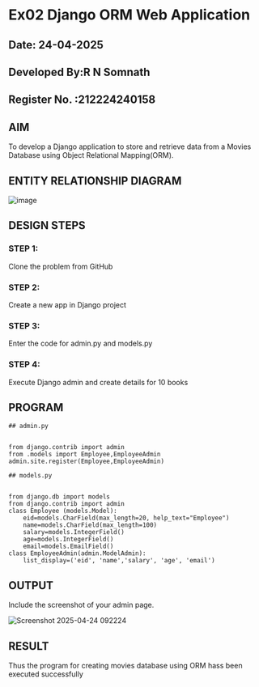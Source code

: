 # Ex02 Django ORM Web Application
## Date: 24-04-2025
## Developed By:R N Somnath
## Register No. :212224240158

## AIM
To develop a Django application to store and retrieve data from a Movies Database using Object Relational Mapping(ORM).

## ENTITY RELATIONSHIP DIAGRAM
![image](https://github.com/user-attachments/assets/59e29248-b510-4bbc-9cd1-6b6fa664f3db)

## DESIGN STEPS

### STEP 1:
Clone the problem from GitHub

### STEP 2:
Create a new app in Django project

### STEP 3:
Enter the code for admin.py and models.py

### STEP 4:
Execute Django admin and create details for 10 books

## PROGRAM
```
## admin.py


from django.contrib import admin
from .models import Employee,EmployeeAdmin
admin.site.register(Employee,EmployeeAdmin)

## models.py


from django.db import models
from django.contrib import admin
class Employee (models.Model):
    eid=models.CharField(max_length=20, help_text="Employee")
    name=models.CharField(max_length=100)
    salary=models.IntegerField()
    age=models.IntegerField()
    email=models.EmailField()
class EmployeeAdmin(admin.ModelAdmin):
    list_display=('eid', 'name','salary', 'age', 'email')
```

## OUTPUT

Include the screenshot of your admin page.

![Screenshot 2025-04-24 092224](https://github.com/user-attachments/assets/e1fa13b1-be8e-42da-bfa1-0f09856af2dc)


## RESULT
Thus the program for creating movies database using ORM hass been executed successfully
